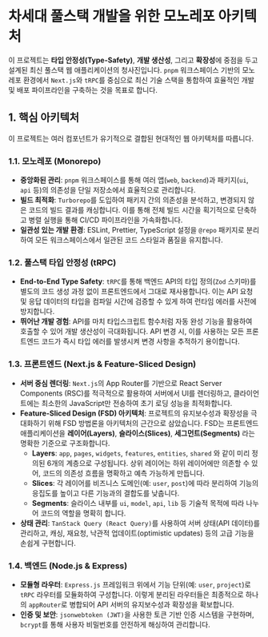 # 차세대 풀스택 개발을 위한 모노레포 아키텍처

이 프로젝트는 **타입 안정성(Type-Safety)**, **개발 생산성**, 그리고 **확장성**에 중점을 두고 설계된 최신 풀스택 웹 애플리케이션의 청사진입니다. `pnpm` 워크스페이스 기반의 모노레포 환경에서 `Next.js`와 `tRPC`를 중심으로 최신 기술 스택을 통합하여 효율적인 개발 및 배포 파이프라인을 구축하는 것을 목표로 합니다.

## 1. 핵심 아키텍처

이 프로젝트는 여러 컴포넌트가 유기적으로 결합된 현대적인 웹 아키텍처를 따릅니다.

### 1.1. 모노레포 (Monorepo)

- **중앙화된 관리**: `pnpm` 워크스페이스를 통해 여러 앱(`web`, `backend`)과 패키지(`ui`, `api` 등)의 의존성을 단일 저장소에서 효율적으로 관리합니다.
- **빌드 최적화**: `Turborepo`를 도입하여 패키지 간의 의존성을 분석하고, 변경되지 않은 코드의 빌드 결과를 캐싱합니다. 이를 통해 전체 빌드 시간을 획기적으로 단축하고 병렬 실행을 통해 CI/CD 파이프라인을 가속화합니다.
- **일관성 있는 개발 환경**: ESLint, Prettier, TypeScript 설정을 `@repo` 패키지로 분리하여 모든 워크스페이스에서 일관된 코드 스타일과 품질을 유지합니다.

### 1.2. 풀스택 타입 안정성 (tRPC)

- **End-to-End Type Safety**: `tRPC`를 통해 백엔드 API의 타입 정의(`Zod` 스키마)를 별도의 코드 생성 과정 없이 프론트엔드에서 그대로 재사용합니다. 이는 API 요청 및 응답 데이터의 타입을 컴파일 시간에 검증할 수 있게 하여 런타임 에러를 사전에 방지합니다.
- **뛰어난 개발 경험**: API를 마치 타입스크립트 함수처럼 자동 완성 기능을 활용하여 호출할 수 있어 개발 생산성이 극대화됩니다. API 변경 시, 이를 사용하는 모든 프론트엔드 코드가 즉시 타입 에러를 발생시켜 변경 사항을 추적하기 용이합니다.

### 1.3. 프론트엔드 (Next.js & Feature-Sliced Design)

- **서버 중심 렌더링**: `Next.js`의 App Router를 기반으로 React Server Components (RSC)를 적극적으로 활용하여 서버에서 UI를 렌더링하고, 클라이언트에는 최소한의 JavaScript만 전송하여 초기 로딩 성능을 최적화합니다.
- **Feature-Sliced Design (FSD) 아키텍처**: 프로젝트의 유지보수성과 확장성을 극대화하기 위해 FSD 방법론을 아키텍처의 근간으로 삼았습니다. FSD는 프론트엔드 애플리케이션을 **레이어(Layers)**, **슬라이스(Slices)**, **세그먼트(Segments)** 라는 명확한 기준으로 구조화합니다.
  - **Layers**: `app`, `pages`, `widgets`, `features`, `entities`, `shared` 와 같이 미리 정의된 6개의 계층으로 구성됩니다. 상위 레이어는 하위 레이어에만 의존할 수 있어, 코드의 의존성 흐름을 명확하고 예측 가능하게 만듭니다.
  - **Slices**: 각 레이어를 비즈니스 도메인(예: `user`, `post`)에 따라 분리하여 기능의 응집도를 높이고 다른 기능과의 결합도를 낮춥니다.
  - **Segments**: 슬라이스 내부를 `ui`, `model`, `api`, `lib` 등 기술적 목적에 따라 나누어 코드의 역할을 명확히 합니다.
- **상태 관리**: `TanStack Query (React Query)`를 사용하여 서버 상태(API 데이터)를 관리하고, 캐싱, 재요청, 낙관적 업데이트(optimistic updates) 등의 고급 기능을 손쉽게 구현합니다.

### 1.4. 백엔드 (Node.js & Express)

- **모듈형 라우터**: `Express.js` 프레임워크 위에서 기능 단위(예: `user`, `project`)로 `tRPC` 라우터를 모듈화하여 구성합니다. 이렇게 분리된 라우터들은 최종적으로 하나의 `appRouter`로 병합되어 API 서버의 유지보수성과 확장성을 확보합니다.
- **인증 및 보안**: `jsonwebtoken (JWT)`을 사용한 토큰 기반 인증 시스템을 구현하며, `bcrypt`를 통해 사용자 비밀번호를 안전하게 해싱하여 관리합니다.
